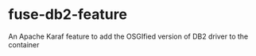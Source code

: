 # fuse-db2-feature
An Apache Karaf feature to add the OSGIfied version of DB2 driver to the container
